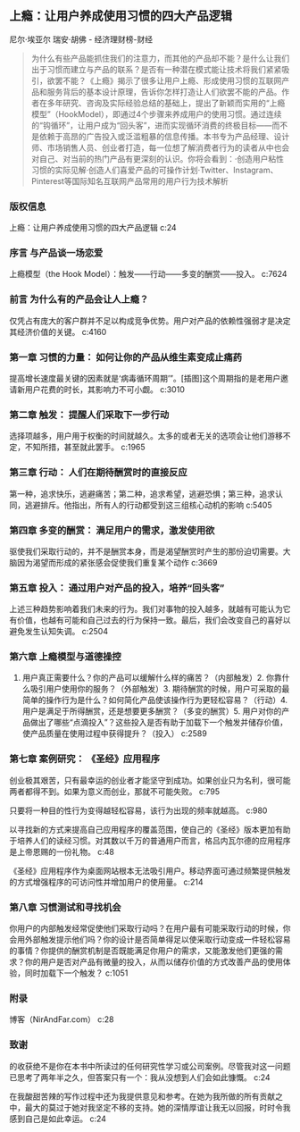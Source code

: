 ## 上瘾：让用户养成使用习惯的四大产品逻辑

尼尔·埃亚尔 瑞安·胡佛  -  经济理财榜-财经

> 为什么有些产品能抓住我们的注意力，而其他的产品却不能？是什么让我们出于习惯而建立与产品的联系？是否有一种潜在模式能让技术将我们紧紧吸引，欲罢不能？《上瘾》揭示了很多让用户上瘾、形成使用习惯的互联网产品和服务背后的基本设计原理，告诉你怎样打造让人们欲罢不能的产品。作者在多年研究、咨询及实际经验总结的基础上，提出了新颖而实用的“上瘾模型”（HookModel），即通过4个步骤来养成用户的使用习惯。通过连续的“钩循环”，让用户成为“回头客”，进而实现循环消费的终极目标——而不是依赖于高昂的广告投入或泛滥粗暴的信息传播。本书专为产品经理、设计师、市场销售人员、创业者打造，每一位想了解消费者行为的读者从中也会对自己、对当前的热门产品有更深刻的认识。你将会看到：·创造用户粘性习惯的实际见解·创造人们喜爱产品的可操作计划·Twitter、Instagram、Pinterest等国际知名互联网产品常用的用户行为技术解析


### 版权信息

上瘾：让用户养成使用习惯的四大产品逻辑 c:24

### 序言 与产品谈一场恋爱

上瘾模型（the Hook Model）：触发——行动——多变的酬赏——投入。 c:7624

### 前言 为什么有的产品会让人上瘾？

仅凭占有庞大的客户群并不足以构成竞争优势。用户对产品的依赖性强弱才是决定其经济价值的关键。 c:4160

### 第一章 习惯的力量： 如何让你的产品从维生素变成止痛药

提高增长速度最关键的因素就是‘病毒循环周期’”。[插图]这个周期指的是老用户邀请新用户花费的时长，其影响力不可小觑。 c:3010

### 第二章 触发： 提醒人们采取下一步行动

选择项越多，用户用于权衡的时间就越久。太多的或者无关的选项会让他们游移不定，不知所措，甚至就此罢手。 c:1965

### 第三章 行动： 人们在期待酬赏时的直接反应

第一种，追求快乐，逃避痛苦；第二种，追求希望，逃避恐惧；第三种，追求认同，逃避排斥。他指出，所有人的行动都受到这三组核心动机的影响 c:5405

### 第四章 多变的酬赏： 满足用户的需求，激发使用欲

驱使我们采取行动的，并不是酬赏本身，而是渴望酬赏时产生的那份迫切需要。大脑因为渴望而形成的紧张感会促使我们重复某个动作 c:3669

### 第五章 投入： 通过用户对产品的投入，培养“回头客”

上述三种趋势影响着我们未来的行为。我们对事物的投入越多，就越有可能认为它有价值，也越有可能和自己过去的行为保持一致。最后，我们会改变自己的喜好以避免发生认知失调。
 c:2504

### 第六章 上瘾模型与道德操控

1. 用户真正需要什么？你的产品可以缓解什么样的痛苦？（内部触发）2. 你靠什么吸引用户使用你的服务？（外部触发）3. 期待酬赏的时候，用户可采取的最简单的操作行为是什么？如何简化产品使该操作行为更轻松容易？（行动）4. 用户是满足于所得酬赏，还是想要更多酬赏？（多变的酬赏）5. 用户对你的产品做出了哪些“点滴投入”？这些投入是否有助于加载下一个触发并储存价值，使产品质量在使用过程中获得提升？（投入） c:2589

### 第七章 案例研究： 《圣经》应用程序

创业极其艰苦，只有最幸运的创业者才能坚守到成功。如果创业只为名利，很可能两者都得不到。如果为意义而创业，那就不可能失败。 c:795

只要将一种目的性行为变得越轻松容易，该行为出现的频率就越高。 c:980

以寻找新的方式来提高自己应用程序的覆盖范围，使自己的《圣经》版本更加有助于培养人们的读经习惯。对其数以千万的普通用户而言，格吕内瓦尔德的应用程序是上帝恩赐的一份礼物。 c:48

《圣经》应用程序作为桌面网站根本无法吸引用户。移动界面可通过频繁提供触发的方式增强程序的可访问性并增加用户的使用量。 c:214

### 第八章 习惯测试和寻找机会

你用户的内部触发经常促使他们采取行动吗？在用户最有可能采取行动的时候，你会用外部触发提示他们吗？你的设计是否简单得足以使采取行动变成一件轻松容易的事情？你提供的酬赏机制是否既能满足你用户的需求，又能激发他们更强的需求？你的用户是否对产品有微量的投入，从而以储存价值的方式改善产品的使用体验，同时加载下一个触发？ c:1051

### 附录

博客（NirAndFar.com） c:28

### 致谢

的收获绝不是你在本书中所读过的任何研究性学习或公司案例。尽管我对这一问题已思考了两年半之久，但答案只有一个：我从没想到人们会如此慷慨。 c:24

在我酸甜苦辣的写作过程中还为我提供意见和参考。在她为我所做的所有贡献之中，最大的莫过于她对我坚定不移的支持。她的深情厚谊让我无以回报，时时令我感到自己是如此幸运。 c:24
